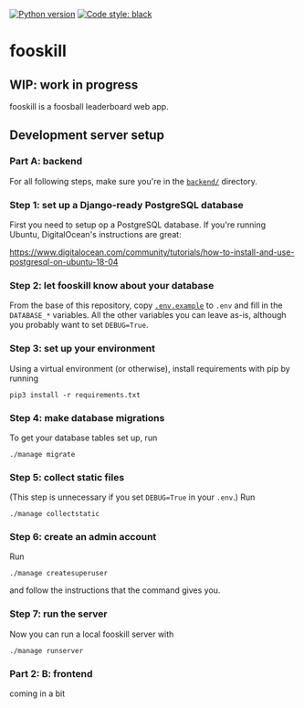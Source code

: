 [![Python version](https://img.shields.io/badge/python-3.6%20|%203.7-blue.svg)](https://github.com/mwiens91/fooskill)
[![Code style: black](https://img.shields.io/badge/code%20style-black-000000.svg)](https://github.com/ambv/black)

# fooskill

## WIP: work in progress

fooskill is a foosball leaderboard web app.

## Development server setup

### Part A: backend

For all following steps, make sure you're in the [`backend/`](backend/)
directory.

### Step 1: set up a Django-ready PostgreSQL database

First you need to setup op a PostgreSQL database. If you're running
Ubuntu, DigitalOcean's instructions are great:

https://www.digitalocean.com/community/tutorials/how-to-install-and-use-postgresql-on-ubuntu-18-04

### Step 2: let fooskill know about your database

From the base of this repository, copy
[`.env.example`](backend/.env.example) to `.env` and fill in the
`DATABASE_*` variables. All the other variables you can leave as-is,
although you probably want to set `DEBUG=True`.

### Step 3: set up your environment

Using a virtual environment (or otherwise), install requirements with
pip by running

```
pip3 install -r requirements.txt
```

### Step 4: make database migrations

To get your database tables set up, run

```
./manage migrate
```

### Step 5: collect static files

(This step is unnecessary if you set `DEBUG=True` in your `.env`.) Run

```
./manage collectstatic
```

### Step 6: create an admin account

Run

```
./manage createsuperuser
```

and follow the instructions that the command gives you.

### Step 7: run the server

Now you can run a local fooskill server with

```
./manage runserver
```

### Part 2: B: frontend

coming in a bit
